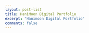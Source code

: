 ```yaml
---
layout: post-list
title: HaniMoon Digital Portfolio 
excerpt: "Hanimoon Digital Portfolio"
comments: false
---
```

